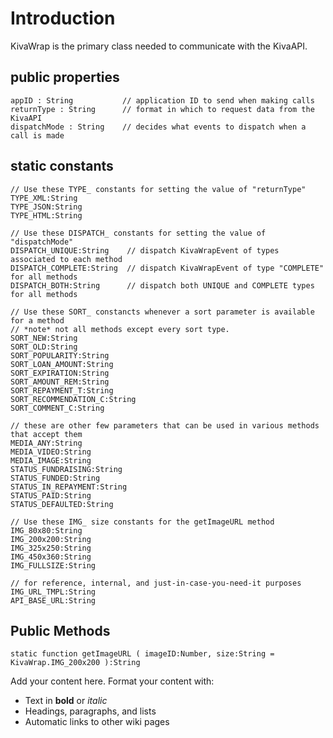 # Introduction #

KivaWrap is the primary class needed to communicate with the KivaAPI.

## public properties ##
```
appID : String           // application ID to send when making calls
returnType : String      // format in which to request data from the KivaAPI
dispatchMode : String    // decides what events to dispatch when a call is made
```

## static constants ##
```
// Use these TYPE_ constants for setting the value of "returnType"
TYPE_XML:String
TYPE_JSON:String
TYPE_HTML:String

// Use these DISPATCH_ constants for setting the value of "dispatchMode"
DISPATCH_UNIQUE:String    // dispatch KivaWrapEvent of types associated to each method
DISPATCH_COMPLETE:String  // dispatch KivaWrapEvent of type "COMPLETE" for all methods
DISPATCH_BOTH:String      // dispatch both UNIQUE and COMPLETE types for all methods

// Use these SORT_ constancts whenever a sort parameter is available for a method
// *note* not all methods except every sort type.
SORT_NEW:String
SORT_OLD:String
SORT_POPULARITY:String
SORT_LOAN_AMOUNT:String
SORT_EXPIRATION:String
SORT_AMOUNT_REM:String
SORT_REPAYMENT_T:String
SORT_RECOMMENDATION_C:String 
SORT_COMMENT_C:String 

// these are other few parameters that can be used in various methods that accept them
MEDIA_ANY:String 
MEDIA_VIDEO:String 
MEDIA_IMAGE:String 
STATUS_FUNDRAISING:String 
STATUS_FUNDED:String 
STATUS_IN_REPAYMENT:String 
STATUS_PAID:String 
STATUS_DEFAULTED:String

// Use these IMG_ size constants for the getImageURL method
IMG_80x80:String
IMG_200x200:String
IMG_325x250:String
IMG_450x360:String
IMG_FULLSIZE:String

// for reference, internal, and just-in-case-you-need-it purposes
IMG_URL_TMPL:String
API_BASE_URL:String
```

## Public Methods ##
`static function getImageURL ( imageID:Number, size:String = KivaWrap.IMG_200x200 ):String`

Add your content here.  Format your content with:
  * Text in **bold** or _italic_
  * Headings, paragraphs, and lists
  * Automatic links to other wiki pages